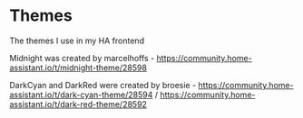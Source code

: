 # Themes

The themes I use in my HA frontend

Midnight was created by marcelhoffs - https://community.home-assistant.io/t/midnight-theme/28598

DarkCyan and DarkRed were created by broesie - https://community.home-assistant.io/t/dark-cyan-theme/28594  /  https://community.home-assistant.io/t/dark-red-theme/28592